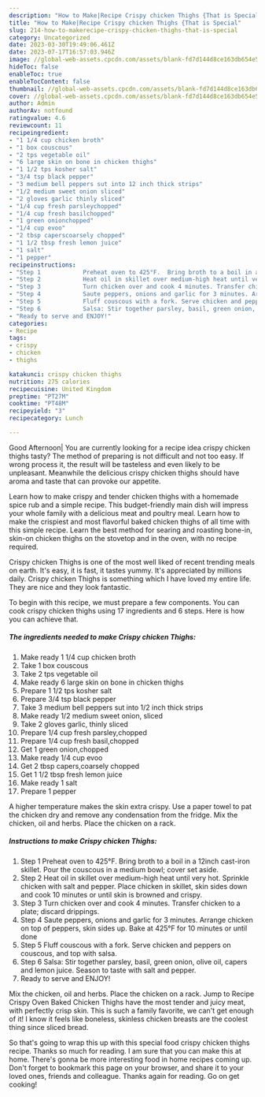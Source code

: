 ```yaml
---
description: "How to Make|Recipe Crispy chicken Thighs {That is Special"
title: "How to Make|Recipe Crispy chicken Thighs {That is Special"
slug: 214-how-to-makerecipe-crispy-chicken-thighs-that-is-special
category: Uncategorized
date: 2023-03-30T19:49:06.461Z
date: 2023-07-17T16:57:03.946Z
image: //global-web-assets.cpcdn.com/assets/blank-fd7d144d8ce163db654e5a02c40b08a2775adb7897d16e4062681dc7e1b2800f.png
hideToc: false
enableToc: true
enableTocContent: false
thumbnail: //global-web-assets.cpcdn.com/assets/blank-fd7d144d8ce163db654e5a02c40b08a2775adb7897d16e4062681dc7e1b2800f.png
cover: //global-web-assets.cpcdn.com/assets/blank-fd7d144d8ce163db654e5a02c40b08a2775adb7897d16e4062681dc7e1b2800f.png
author: Admin
authorAv: notfound
ratingvalue: 4.6
reviewcount: 11
recipeingredient:
- "1 1/4 cup chicken broth"
- "1 box couscous"
- "2 tps vegetable oil"
- "6 large skin on bone in chicken thighs"
- "1 1/2 tps kosher salt"
- "3/4 tsp black pepper"
- "3 medium bell peppers sut into 12 inch thick strips"
- "1/2 medium sweet onion sliced"
- "2 gloves garlic thinly sliced"
- "1/4 cup fresh parsleychopped"
- "1/4 cup fresh basilchopped"
- "1 green onionchopped"
- "1/4 cup evoo"
- "2 tbsp caperscoarsely chopped"
- "1 1/2 tbsp fresh lemon juice"
- "1 salt"
- "1 pepper"
recipeinstructions:
- "Step 1            Preheat oven to 425°F.  Bring broth to a boil in a 12inch cast-iron skillet. Pour the couscous in a medium bowl; cover set aside."
- "Step 2            Heat oil in skillet over medium-high heat until very hot.  Sprinkle chicken with salt and pepper.  Place chicken in skillet, skin sides down and cook 10 minutes or until skin is browned and crispy."
- "Step 3            Turn chicken over and cook 4 minutes. Transfer chicken to a plate; discard drippings."
- "Step 4            Saute peppers, onions and garlic for 3 minutes. Arrange chicken on top of peppers, skin sides up. Bake at 425°F for 10 minutes or until done"
- "Step 5            Fluff couscous with a fork. Serve chicken and peppers on couscous, and top with salsa."
- "Step 6            Salsa: Stir together parsley, basil, green onion, olive oil, capers and lemon juice. Season to taste with salt and pepper."
- "Ready to serve and ENJOY!"
categories:
- Recipe
tags:
- crispy
- chicken
- thighs

katakunci: crispy chicken thighs 
nutrition: 275 calories
recipecuisine: United Kingdom
preptime: "PT27M"
cooktime: "PT48M"
recipeyield: "3"
recipecategory: Lunch

---
```



Good Afternoon| You are currently looking for a recipe idea crispy chicken thighs tasty? The method of preparing is not difficult and not too easy. If wrong process it, the result will be tasteless and even likely to be unpleasant. Meanwhile the delicious crispy chicken thighs should have aroma and taste that can provoke our appetite.





Learn how to make crispy and tender chicken thighs with a homemade spice rub and a simple recipe. This budget-friendly main dish will impress your whole family with a delicious meat and poultry meal. Learn how to make the crispiest and most flavorful baked chicken thighs of all time with this simple recipe. Learn the best method for searing and roasting bone-in, skin-on chicken thighs on the stovetop and in the oven, with no recipe required.

Crispy chicken Thighs is one of the most well liked of recent trending meals on earth. It's easy, it is fast, it tastes yummy. It's appreciated by millions daily. Crispy chicken Thighs is something which I have loved my entire life. They are nice and they look fantastic.


To begin with this recipe, we must prepare a few components. You can cook crispy chicken thighs using 17 ingredients and 6 steps. Here is how you can achieve that.

<!--inarticleads1-->

##### The ingredients needed to make Crispy chicken Thighs:

1. Make ready 1 1/4 cup chicken broth
1. Take 1 box couscous
1. Take 2 tps vegetable oil
1. Make ready 6 large skin on bone in chicken thighs
1. Prepare 1 1/2 tps kosher salt
1. Prepare 3/4 tsp black pepper
1. Take 3 medium bell peppers sut into 1/2 inch thick strips
1. Make ready 1/2 medium sweet onion, sliced
1. Take 2 gloves garlic, thinly sliced
1. Prepare 1/4 cup fresh parsley,chopped
1. Prepare 1/4 cup fresh basil,chopped
1. Get 1 green onion,chopped
1. Make ready 1/4 cup evoo
1. Get 2 tbsp capers,coarsely chopped
1. Get 1 1/2 tbsp fresh lemon juice
1. Make ready 1 salt
1. Prepare 1 pepper


A higher temperature makes the skin extra crispy. Use a paper towel to pat the chicken dry and remove any condensation from the fridge. Mix the chicken, oil and herbs. Place the chicken on a rack. 

<!--inarticleads2-->

##### Instructions to make Crispy chicken Thighs:

1. Step 1            Preheat oven to 425°F.  Bring broth to a boil in a 12inch cast-iron skillet. Pour the couscous in a medium bowl; cover set aside.
1. Step 2            Heat oil in skillet over medium-high heat until very hot.  Sprinkle chicken with salt and pepper.  Place chicken in skillet, skin sides down and cook 10 minutes or until skin is browned and crispy.
1. Step 3            Turn chicken over and cook 4 minutes. Transfer chicken to a plate; discard drippings.
1. Step 4            Saute peppers, onions and garlic for 3 minutes. Arrange chicken on top of peppers, skin sides up. Bake at 425°F for 10 minutes or until done
1. Step 5            Fluff couscous with a fork. Serve chicken and peppers on couscous, and top with salsa.
1. Step 6            Salsa: Stir together parsley, basil, green onion, olive oil, capers and lemon juice. Season to taste with salt and pepper.
1. Ready to serve and ENJOY!

Mix the chicken, oil and herbs. Place the chicken on a rack. Jump to Recipe Crispy Oven Baked Chicken Thighs have the most tender and juicy meat, with perfectly crisp skin. This is such a family favorite, we can&#39;t get enough of it! I know it feels like boneless, skinless chicken breasts are the coolest thing since sliced bread. 

So that's going to wrap this up with this special food crispy chicken thighs recipe. Thanks so much for reading. I am sure that you can make this at home. There's gonna be more interesting food in home recipes coming up. Don't forget to bookmark this page on your browser, and share it to your loved ones, friends and colleague. Thanks again for reading. Go on get cooking!
